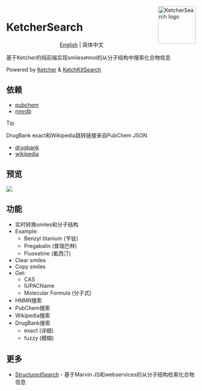 <img src="public/ketchersearch_logo.svg" alt="KetcherSearch logo" width="100" height="100" align="right" />

# KetcherSearch

<p align="center">
    <a href="README.md">English</a> | 简体中文
</p>

基于Ketcher的纯前端实现smiles⇄mol的从分子结构中搜索化合物信息

Powered by [Ketcher](https://github.com/epam/ketcher) & [KetchKitSearch](https://github.com/biantailab/KetchKitSearch)

## 依赖

- [pubchem](https://pubchem.ncbi.nlm.nih.gov)
- [nmrdb](https://www.nmrdb.org)

> [!tip]
> DrugBank exact和Wikipedia跳转链接来自PubChem JSON

- [drugbank](https://go.drugbank.com)
- [wikipedia](https://en.wikipedia.org)

## 预览

<img src="imgs/ketchersearch.gif" >

## 功能

- 实时转换smiles和分子结构
- Example:
    - Benzyl titanium (苄钛)
    - Pregabalin (普瑞巴林)
    - Fluoxetine (氟西汀)
- Clear smiles
- Copy smiles
- Get:
    - CAS
    - IUPACName
    - Molecular Formula (分子式)
- HNMR搜索
- PubChem搜索
- Wikipedia搜索
- DrugBank搜索
    - exact (详细)
    - fuzzy (模糊)

## 更多

- [StructuredSearch](https://github.com/biantailab/StructuredSearch) - 基于Marvin JS和webservices的从分子结构检索化合物信息